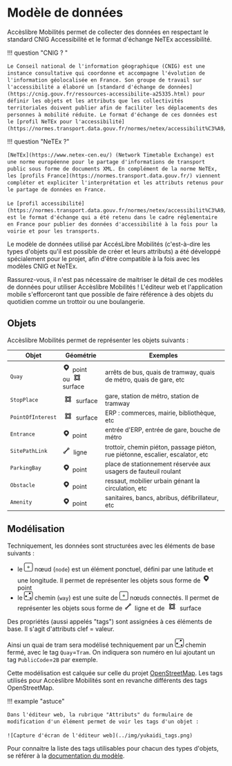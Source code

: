 # Modèle de données

Accèslibre Mobilités permet de collecter des données en respectant le standard CNIG Accessibilité et le format d'échange NeTEx accessibilité.

!!! question "CNIG ? "

    Le Conseil national de l'information géographique (CNIG) est une instance consultative qui coordonne et accompagne l'évolution de l'information géolocalisée en France. Son groupe de travail sur l'accessibilité a élaboré un [standard d'échange de données](https://cnig.gouv.fr/ressources-accessibilite-a25335.html) pour définir les objets et les attributs que les collectivités territoriales doivent publier afin de faciliter les déplacements des personnes à mobilité réduite. Le format d'échange de ces données est le [profil NeTEx pour l'accessibilité](https://normes.transport.data.gouv.fr/normes/netex/accessibilit%C3%A9/).

!!! question "NeTEx ?"

    [NeTEx](https://www.netex-cen.eu/) (Network Timetable Exchange) est une norme européenne pour le partage d'informations de transport public sous forme de documents XML. En complément de la norme NeTEx, les [profils France](https://normes.transport.data.gouv.fr/) viennent compléter et expliciter l'interprétation et les attributs retenus pour le partage de données en France.

    Le [profil accessibilité](https://normes.transport.data.gouv.fr/normes/netex/accessibilit%C3%A9/) est le format d'échange qui a été retenu dans le cadre réglementaire en France pour publier des données d'accessibilité à la fois pour la voirie et pour les transports.

Le modèle de données utilisé par AccésLibre Mobilités (c'est-à-dire les types d'objets qu'il est possible de créer et leurs attributs) a été développé spécialement pour le projet, afin d'être compatible à la fois avec les modèles CNIG et NeTEx.

Rassurez-vous, il n'est pas nécessaire de maitriser le détail de ces modèles de données pour utiliser Accèslibre Mobilités ! L'éditeur web et l'application mobile s'efforceront tant que possible de faire référence à des objets du quotidien comme un trottoir ou une boulangerie.

## Objets

Accèslibre Mobilités permet de représenter les objets suivants :

[point]: ../img/picto-point.png
[ligne]: ../img/picto-ligne.png
[surface]: ../img/picto-surface.png
[node]: ../img/picto-node.png
[way]: ../img/picto-way.png


| Objet             | Géométrie          | Exemples                                                                        |
| ----------------- | ------------------ | ------------------------------------------------------------------------------- |
| `Quay`            | ![point] point <br>ou ![surface] surface | arrêts de bus, quais de tramway, quais de métro, quais de gare, etc             |
| `StopPlace`       | ![surface] surface | gare, station de métro, station de tramway                                      |
| `PointOfInterest` | ![surface] surface | ERP : commerces, mairie, bibliothèque, etc                                      |
| `Entrance`        | ![point] point     | entrée d'ERP, entrée de gare, bouche de métro                                   |
| `SitePathLink`    | ![ligne] ligne     | trottoir, chemin piéton, passage piéton, rue piétonne, escalier, escalator, etc |
| `ParkingBay`      | ![point] point     | place de stationnement réservée aux usagers de fauteuil roulant                 |
| `Obstacle`        | ![point] point     | ressaut, mobilier urbain génant la circulation, etc                             |
| `Amenity`         | ![point] point     | sanitaires, bancs, abribus, défibrillateur, etc                                 |

## Modélisation

Techniquement, les données sont structurées avec les éléments de base suivants :

* le ![node] nœud (`node`) est un élément ponctuel, défini par une latitude et une longitude. Il permet de représenter les objets sous forme de ![point] point
* le ![way] chemin (`way`) est une suite de ![node] nœuds connectés. Il permet de représenter les objets sous forme de ![ligne] ligne et de ![surface] surface

Des propriétés (aussi appelés "tags") sont assignées à ces éléments de base. Il s'agit d'attributs clef = valeur.

Ainsi un quai de tram sera modélisé techniquement par un ![way] chemin fermé, avec le tag `Quay`=`Tram`. On indiquera son numéro en lui ajoutant un tag `PublicCode`=`2B` par exemple.

Cette modélisation est calquée sur celle du projet [OpenStreetMap](https://www.openstreetmap.org/). Les tags utilisés pour Accèslibre Mobilités sont en revanche différents des tags OpenStreetMap.

!!! example "astuce"

    Dans l'éditeur web, la rubrique "Attributs" du formulaire de modification d'un élément permet de voir les tags d'un objet : 

    ![Capture d'écran de l'éditeur web](../img/yukaidi_tags.png)

Pour connaitre la liste des tags utilisables pour chacun des types d'objets, se référer à la [documentation du modèle](https://gitlab.com/yukaimaps/yukaidi-tagging-schema/-/blob/main/doc/Walk_data_model.md).
